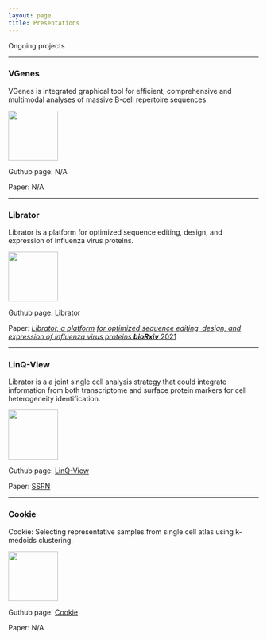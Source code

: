 ```yaml
---
layout: page
title: Presentations
---
```


Ongoing projects

---

### VGenes

VGenes is integrated graphical tool for efficient, comprehensive and multimodal analyses of massive B-cell repertoire sequences 

<img src="../../img/vgenes.png" height="100px">

Guthub page: N/A

Paper:  N/A

---

### Librator

Librator is a platform for optimized sequence editing, design, and expression of influenza virus proteins. 

<img src="../../img/librator.png" height="100px">

Guthub page: [Librator](https://wilsonimmunologylab.github.io/Librator/)

Paper:  [*Librator, a platform for optimized sequence editing, design, and expression of influenza virus proteins*	**_bioRxiv_**	2021](https://www.biorxiv.org/content/10.1101/2021.04.29.441999v1)

---

### LinQ-View

Librator is a a joint single cell analysis strategy that could integrate information from both transcriptome and surface protein markers for cell heterogeneity identification.

<img src="../../img/linklogo.png" height="100px">

Guthub page: [LinQ-View](https://github.com/WilsonImmunologyLab/LinQView)

Paper:  [SSRN](https://papers.ssrn.com/sol3/papers.cfm?abstract_id=3797273)

---

### Cookie

Cookie: Selecting representative samples from single cell atlas using k-medoids clustering.

<img src="../../img/workflow.png" height="100px">

Guthub page: [Cookie](https://wilsonimmunologylab.github.io/Cookie/)

Paper:  N/A